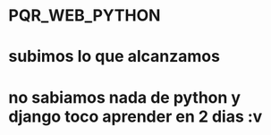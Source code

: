 # PQR_WEB_PYTHON
#
#
# subimos lo que alcanzamos
# no sabiamos nada de python y django toco aprender en 2 dias :v
# 

